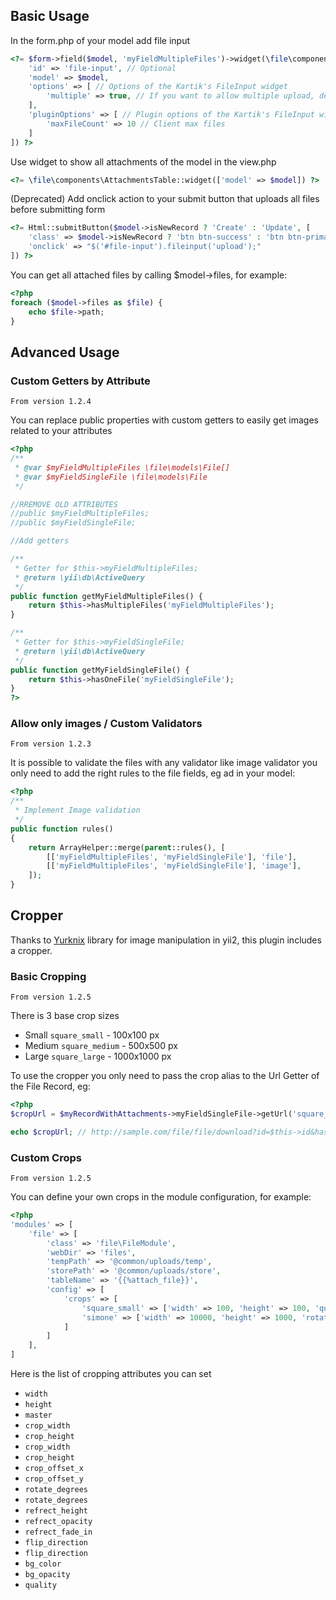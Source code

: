 Basic Usage
-----------

In the form.php of your model add file input

```php
<?= $form->field($model, 'myFieldMultipleFiles')->widget(\file\components\AttachmentsInput::classname(), [
    'id' => 'file-input', // Optional
    'model' => $model,
    'options' => [ // Options of the Kartik's FileInput widget
        'multiple' => true, // If you want to allow multiple upload, default to false
    ],
    'pluginOptions' => [ // Plugin options of the Kartik's FileInput widget 
        'maxFileCount' => 10 // Client max files
    ]
]) ?>
```

Use widget to show all attachments of the model in the view.php

```php
<?= \file\components\AttachmentsTable::widget(['model' => $model]) ?>
```

(Deprecated) Add onclick action to your submit button that uploads all files before submitting form

```php
<?= Html::submitButton($model->isNewRecord ? 'Create' : 'Update', [
    'class' => $model->isNewRecord ? 'btn btn-success' : 'btn btn-primary',
    'onclick' => "$('#file-input').fileinput('upload');"
]) ?>
```

You can get all attached files by calling $model->files, for example:

```php
<?php
foreach ($model->files as $file) {
    echo $file->path;
}
```

Advanced Usage
--------------

### Custom Getters by Attribute

`From version 1.2.4`

You can replace public properties with custom getters to easily get images related to your attributes

```php
<?php
/**
 * @var $myFieldMultipleFiles \file\models\File[]
 * @var $myFieldSingleFile \file\models\File
 */

//RREMOVE OLD ATTRIBUTES
//public $myFieldMultipleFiles;
//public $myFieldSingleFile;

//Add getters

/**
 * Getter for $this->myFieldMultipleFiles;
 * @return \yii\db\ActiveQuery
 */
public function getMyFieldMultipleFiles() {
    return $this->hasMultipleFiles('myFieldMultipleFiles');
}

/**
 * Getter for $this->myFieldSingleFile;
 * @return \yii\db\ActiveQuery
 */
public function getMyFieldSingleFile() {
    return $this->hasOneFile('myFieldSingleFile');
}
?>
```

### Allow only images / Custom Validators

`From version 1.2.3`

It is possible to validate the files with any validator like image validator you only need to add the right rules to the file fields, eg ad in your model:

```php
<?php
/**
 * Implement Image validation
 */
public function rules()
{
    return ArrayHelper::merge(parent::rules(), [
        [['myFieldMultipleFiles', 'myFieldSingleFile'], 'file'],
        [['myFieldMultipleFiles', 'myFieldSingleFile'], 'image'],
    ]);
}
```

Cropper
-------

Thanks to [Yurknix](https://github.com/yurkinx/yii2-image) library for image manipulation in yii2, this plugin includes a cropper.

### Basic Cropping

`From version 1.2.5`

There is 3 base crop sizes

 * Small `square_small` - 100x100 px
 * Medium `square_medium` - 500x500 px
 * Large `square_large` - 1000x1000 px

To use the cropper you only need to pass the crop alias to the Url Getter of the File Record, eg:

```php
<?php
$cropUrl = $myRecordWithAttachments->myFieldSingleFile->getUrl('square_small');

echo $cropUrl; // http://sample.com/file/file/download?id=$this->id&hash=$this->hash&size=square_small
```

### Custom Crops

`From version 1.2.5`

You can define your own crops in the module configuration, for example:

```php
<?php
'modules' => [
    'file' => [
        'class' => 'file\FileModule',
        'webDir' => 'files',
        'tempPath' => '@common/uploads/temp',
        'storePath' => '@common/uploads/store',
        'tableName' => '{{%attach_file}}',
        'config' => [
            'crops' => [
                'square_small' => ['width' => 100, 'height' => 100, 'quality' => 100],
                'simone' => ['width' => 10000, 'height' => 1000, 'rotate_degrees' => 90]
            ]
        ]
    ],
]
```

Here is the list of cropping attributes you can set

 * `width`
 * `height`
 * `master`
 * `crop_width`
 * `crop_height`
 * `crop_width`
 * `crop_height`
 * `crop_offset_x`
 * `crop_offset_y`
 * `rotate_degrees`
 * `rotate_degrees`
 * `refrect_height`
 * `refrect_opacity`
 * `refrect_fade_in`
 * `flip_direction`
 * `flip_direction`
 * `bg_color`
 * `bg_opacity`
 * `quality`